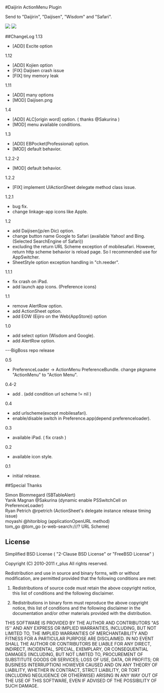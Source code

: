 #Daijirin ActionMenu Plugin

Send to "Daijirin", "Daijisen", "Wisdom" and "Safari".

![](http://moreinfo.thebigboss.org/moreinfo/actionmenudaijirin1.png)
![](http://moreinfo.thebigboss.org/moreinfo/actionmenudaijirin3.png)

##ChangeLog
1.13

* [ADD] Excite option

1.12

* [ADD] Kojien option
* [FIX] Daijisen crash issue
* [FIX] tiny memory leak

1.11

* [ADD] many options
* [MOD] Daijisen.png

1.4

* [ADD] ALC[origin word] option. ( thanks @Sakurina )
* [MOD] menu available conditions.

1.3

* [ADD] EBPocket(Professional) option.
* [MOD] default behavior.

1.2.2-2

* [MOD] default behavior.

1.2.2

* [FIX] implement UIActionSheet delegate method class issue.

1.2.1

* bug fix.
* change linkage-app icons like Apple.

1.2

* add Daijisen(jp/en Dic) option.
* change button name Google to Safari (available Yahoo! and Bing. (Selected SearchEngine of Safari))
* excluding the return URL Scheme exception of mobilesafari. However, return http scheme behavior is reload page. So I recommended use for AppSwitcher.
* SheetStyle option exception handling in "ch.reeder".

1.1.1

* fix crash on iPad.
* add launch app icons. (Preference icons)

1.1

* remove AlertRow option.
* add ActionSheet option.
* add EOW (Eijiro on the Web(AppStore)) option

1.0

* add select option (Wisdom and Google).
* add AlertRow option.

---BigBoss repo release  

0.5

* PreferenceLoader -> ActionMenu PreferenceBundle. change pkgname "ActionMenu" to "Action Menu".

0.4-2

* add . (add condition url scheme != nil )

0.4

* add urlscheme(except mobilesafari).
* enable/disable switch in Preference.app(depend preferenceloader).

0.3

* available iPad. ( fix crash )

0.2

* available icon style.

0.1

* initial release.

##Special Thanks

Simon Blommegard (SBTableAlert)  
Yanik Magnan @Sakurina (dynamic enable PSSwitchCell on PreferenceLoader)  
Ryan Petrich @rpetrich (ActionSheet's delegate instance release timing issue)  
moyashi @hitoriblog (applicationOpenURL method)  
tom_go @tom_go (x-web-search:///? URL Scheme)

## License

Simplified BSD License ( "2-Clause BSD License" or "FreeBSD License" )

Copyright (C) 2010-2011 r_plus All rights reserved.

Redistribution and use in source and binary forms, with or without modification, are permitted provided that the following conditions are met:

1. Redistributions of source code must retain the above copyright notice, this list of conditions and the following disclaimer.

2. Redistributions in binary form must reproduce the above copyright notice, this list of conditions and the following disclaimer in the documentation and/or other materials provided with the distribution.

THIS SOFTWARE IS PROVIDED BY THE AUTHOR AND CONTRIBUTORS "AS IS'' AND ANY EXPRESS OR IMPLIED WARRANTIES, INCLUDING, BUT NOT LIMITED TO, THE IMPLIED WARRANTIES OF MERCHANTABILITY AND FITNESS FOR A PARTICULAR PURPOSE ARE DISCLAIMED.  IN NO EVENT SHALL THE AUTHOR OR CONTRIBUTORS BE LIABLE FOR ANY DIRECT, INDIRECT, INCIDENTAL, SPECIAL, EXEMPLARY, OR CONSEQUENTIAL DAMAGES (INCLUDING, BUT NOT LIMITED TO, PROCUREMENT OF SUBSTITUTE GOODS OR SERVICES; LOSS OF USE, DATA, OR PROFITS; OR BUSINESS INTERRUPTION) HOWEVER CAUSED AND ON ANY THEORY OF LIABILITY, WHETHER IN CONTRACT, STRICT LIABILITY, OR TORT (INCLUDING NEGLIGENCE OR OTHERWISE) ARISING IN ANY WAY OUT OF THE USE OF THIS SOFTWARE, EVEN IF ADVISED OF THE POSSIBILITY OF SUCH DAMAGE.
